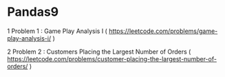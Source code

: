 # Pandas9

1 Problem 1 : Game Play Analysis I ( https://leetcode.com/problems/game-play-analysis-i/ )

2 Problem 2 : Customers Placing the Largest Number of Orders ( https://leetcode.com/problems/customer-placing-the-largest-number-of-orders/ ) 
